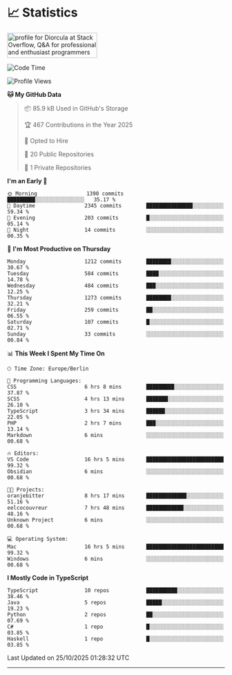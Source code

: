 # 📈 Statistics
 <a href="https://stackoverflow.com/users/10433530/diorcula"><img src="https://stackoverflow.com/users/flair/10433530.png" width="208" height="58" alt="profile for Diorcula at Stack Overflow, Q&amp;A for professional and enthusiast programmers" title="profile for Diorcula at Stack Overflow, Q&amp;A for professional and enthusiast programmers"></a>
 
<!--START_SECTION:waka-->
![Code Time](http://img.shields.io/badge/Code%20Time-724%20hrs%202%20mins-blue)

![Profile Views](http://img.shields.io/badge/Profile%20Views-0-blue)

**🐱 My GitHub Data** 

> 📦 85.9 kB Used in GitHub's Storage 
 > 
> 🏆 467 Contributions in the Year 2025
 > 
> 💼 Opted to Hire
 > 
> 📜 20 Public Repositories 
 > 
> 🔑 1 Private Repositories 
 > 
**I'm an Early 🐤** 

```text
🌞 Morning                1390 commits        █████████░░░░░░░░░░░░░░░░   35.17 % 
🌆 Daytime                2345 commits        ███████████████░░░░░░░░░░   59.34 % 
🌃 Evening                203 commits         █░░░░░░░░░░░░░░░░░░░░░░░░   05.14 % 
🌙 Night                  14 commits          ░░░░░░░░░░░░░░░░░░░░░░░░░   00.35 % 
```
📅 **I'm Most Productive on Thursday** 

```text
Monday                   1212 commits        ████████░░░░░░░░░░░░░░░░░   30.67 % 
Tuesday                  584 commits         ████░░░░░░░░░░░░░░░░░░░░░   14.78 % 
Wednesday                484 commits         ███░░░░░░░░░░░░░░░░░░░░░░   12.25 % 
Thursday                 1273 commits        ████████░░░░░░░░░░░░░░░░░   32.21 % 
Friday                   259 commits         ██░░░░░░░░░░░░░░░░░░░░░░░   06.55 % 
Saturday                 107 commits         █░░░░░░░░░░░░░░░░░░░░░░░░   02.71 % 
Sunday                   33 commits          ░░░░░░░░░░░░░░░░░░░░░░░░░   00.84 % 
```


📊 **This Week I Spent My Time On** 

```text
🕑︎ Time Zone: Europe/Berlin

💬 Programming Languages: 
CSS                      6 hrs 8 mins        █████████░░░░░░░░░░░░░░░░   37.87 % 
SCSS                     4 hrs 13 mins       ███████░░░░░░░░░░░░░░░░░░   26.10 % 
TypeScript               3 hrs 34 mins       ██████░░░░░░░░░░░░░░░░░░░   22.05 % 
PHP                      2 hrs 7 mins        ███░░░░░░░░░░░░░░░░░░░░░░   13.14 % 
Markdown                 6 mins              ░░░░░░░░░░░░░░░░░░░░░░░░░   00.68 % 

🔥 Editors: 
VS Code                  16 hrs 5 mins       █████████████████████████   99.32 % 
Obsidian                 6 mins              ░░░░░░░░░░░░░░░░░░░░░░░░░   00.68 % 

🐱‍💻 Projects: 
oranjebitter             8 hrs 17 mins       █████████████░░░░░░░░░░░░   51.16 % 
eelcocouvreur            7 hrs 48 mins       ████████████░░░░░░░░░░░░░   48.16 % 
Unknown Project          6 mins              ░░░░░░░░░░░░░░░░░░░░░░░░░   00.68 % 

💻 Operating System: 
Mac                      16 hrs 5 mins       █████████████████████████   99.32 % 
Windows                  6 mins              ░░░░░░░░░░░░░░░░░░░░░░░░░   00.68 % 
```

**I Mostly Code in TypeScript** 

```text
TypeScript               10 repos            ██████████░░░░░░░░░░░░░░░   38.46 % 
Java                     5 repos             █████░░░░░░░░░░░░░░░░░░░░   19.23 % 
Python                   2 repos             ██░░░░░░░░░░░░░░░░░░░░░░░   07.69 % 
C#                       1 repo              █░░░░░░░░░░░░░░░░░░░░░░░░   03.85 % 
Haskell                  1 repo              █░░░░░░░░░░░░░░░░░░░░░░░░   03.85 % 
```




 Last Updated on 25/10/2025 01:28:32 UTC
<!--END_SECTION:waka-->
 
---

